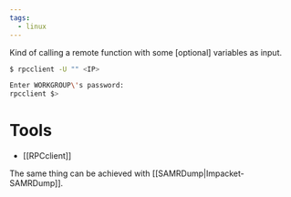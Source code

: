 ```yaml
---
tags:
  - linux
---
```

Kind of calling a remote function with some \[optional\] variables as input.
```bash
$ rpcclient -U "" <IP>

Enter WORKGROUP\'s password:
rpcclient $> 
```
# Tools
- [[RPCclient]]

The same thing can be achieved with [[SAMRDump|Impacket-SAMRDump]].